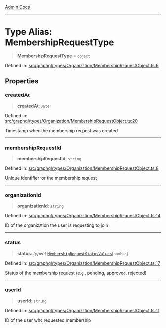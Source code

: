[Admin Docs](/)

***

# Type Alias: MembershipRequestType

> **MembershipRequestType** = `object`

Defined in: [src/graphql/types/Organization/MembershipRequestObject.ts:6](https://github.com/PalisadoesFoundation/talawa-api/blob/ba7157ff8b26bc2c54d7ad9ad4d0db0ff21eda4d/src/graphql/types/Organization/MembershipRequestObject.ts#L6)

## Properties

### createdAt

> **createdAt**: `Date`

Defined in: [src/graphql/types/Organization/MembershipRequestObject.ts:20](https://github.com/PalisadoesFoundation/talawa-api/blob/ba7157ff8b26bc2c54d7ad9ad4d0db0ff21eda4d/src/graphql/types/Organization/MembershipRequestObject.ts#L20)

Timestamp when the membership request was created

***

### membershipRequestId

> **membershipRequestId**: `string`

Defined in: [src/graphql/types/Organization/MembershipRequestObject.ts:8](https://github.com/PalisadoesFoundation/talawa-api/blob/ba7157ff8b26bc2c54d7ad9ad4d0db0ff21eda4d/src/graphql/types/Organization/MembershipRequestObject.ts#L8)

Unique identifier for the membership request

***

### organizationId

> **organizationId**: `string`

Defined in: [src/graphql/types/Organization/MembershipRequestObject.ts:14](https://github.com/PalisadoesFoundation/talawa-api/blob/ba7157ff8b26bc2c54d7ad9ad4d0db0ff21eda4d/src/graphql/types/Organization/MembershipRequestObject.ts#L14)

ID of the organization the user is requesting to join

***

### status

> **status**: *typeof* [`MembershipRequestStatusValues`](../../../../../drizzle/enums/membershipRequestStatus/variables/MembershipRequestStatusValues.md)\[`number`\]

Defined in: [src/graphql/types/Organization/MembershipRequestObject.ts:17](https://github.com/PalisadoesFoundation/talawa-api/blob/ba7157ff8b26bc2c54d7ad9ad4d0db0ff21eda4d/src/graphql/types/Organization/MembershipRequestObject.ts#L17)

Status of the membership request (e.g., pending, approved, rejected)

***

### userId

> **userId**: `string`

Defined in: [src/graphql/types/Organization/MembershipRequestObject.ts:11](https://github.com/PalisadoesFoundation/talawa-api/blob/ba7157ff8b26bc2c54d7ad9ad4d0db0ff21eda4d/src/graphql/types/Organization/MembershipRequestObject.ts#L11)

ID of the user who requested membership
